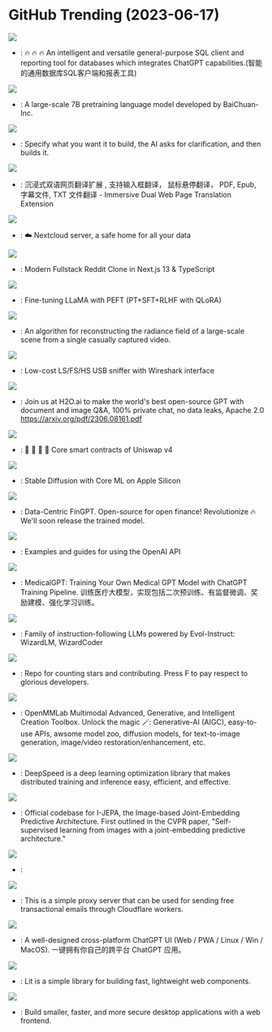 # GitHub Trending (2023-06-17)

![](https://img.shields.io/badge/Java-New%20472-green?style=flat-square&logo=appveyor)
- [](https://github.comundefined): 🔥 🔥 🔥 An intelligent and versatile general-purpose SQL client and reporting tool for databases which integrates ChatGPT capabilities.(智能的通用数据库SQL客户端和报表工具)

![](https://img.shields.io/badge/Python-New%20189-green?style=flat-square&logo=appveyor)
- [](https://github.comundefined): A large-scale 7B pretraining language model developed by BaiChuan-Inc.

![](https://img.shields.io/badge/Python-New%202-green?style=flat-square&logo=appveyor)
- [](https://github.comundefined): Specify what you want it to build, the AI asks for clarification, and then builds it.

![](https://img.shields.io/badge/TypeScript-New%2062-green?style=flat-square&logo=appveyor)
- [](https://github.comundefined): 沉浸式双语网页翻译扩展 , 支持输入框翻译， 鼠标悬停翻译， PDF, Epub, 字幕文件, TXT 文件翻译 - Immersive Dual Web Page Translation Extension

![](https://img.shields.io/badge/PHP-New%2041-green?style=flat-square&logo=appveyor)
- [](https://github.comundefined): ☁️ Nextcloud server, a safe home for all your data

![](https://img.shields.io/badge/TypeScript-New%2031-green?style=flat-square&logo=appveyor)
- [](https://github.comundefined): Modern Fullstack Reddit Clone in Next.js 13 & TypeScript

![](https://img.shields.io/badge/Python-New%20112-green?style=flat-square&logo=appveyor)
- [](https://github.comundefined): Fine-tuning LLaMA with PEFT (PT+SFT+RLHF with QLoRA)

![](https://img.shields.io/badge/Python-New%2092-green?style=flat-square&logo=appveyor)
- [](https://github.comundefined): An algorithm for reconstructing the radiance field of a large-scale scene from a single casually captured video.

![](https://img.shields.io/badge/C-New%2079-green?style=flat-square&logo=appveyor)
- [](https://github.comundefined): Low-cost LS/FS/HS USB sniffer with Wireshark interface

![](https://img.shields.io/badge/Python-New%2054-green?style=flat-square&logo=appveyor)
- [](https://github.comundefined): Join us at H2O.ai to make the world's best open-source GPT with document and image Q&A, 100% private chat, no data leaks, Apache 2.0 https://arxiv.org/pdf/2306.08161.pdf

![](https://img.shields.io/badge/Solidity-New%2076-green?style=flat-square&logo=appveyor)
- [](https://github.comundefined): 🦄 🦄 🦄 🦄 Core smart contracts of Uniswap v4

![](https://img.shields.io/badge/Python-New%2079-green?style=flat-square&logo=appveyor)
- [](https://github.comundefined): Stable Diffusion with Core ML on Apple Silicon

![](https://img.shields.io/badge/Jupyter%20Notebook-New%20570-green?style=flat-square&logo=appveyor)
- [](https://github.comundefined): Data-Centric FinGPT. Open-source for open finance! Revolutionize 🔥 We'll soon release the trained model.

![](https://img.shields.io/badge/Jupyter%20Notebook-New%20329-green?style=flat-square&logo=appveyor)
- [](https://github.comundefined): Examples and guides for using the OpenAI API

![](https://img.shields.io/badge/Python-New%2017-green?style=flat-square&logo=appveyor)
- [](https://github.comundefined): MedicalGPT: Training Your Own Medical GPT Model with ChatGPT Training Pipeline. 训练医疗大模型，实现包括二次预训练、有监督微调、奖励建模、强化学习训练。

![](https://img.shields.io/badge/Python-New%2095-green?style=flat-square&logo=appveyor)
- [](https://github.comundefined): Family of instruction-following LLMs powered by Evol-Instruct: WizardLM, WizardCoder

![](https://img.shields.io/badge/none-New%20873-green?style=flat-square&logo=appveyor)
- [](https://github.comundefined): Repo for counting stars and contributing. Press F to pay respect to glorious developers.

![](https://img.shields.io/badge/Python-New%20116-green?style=flat-square&logo=appveyor)
- [](https://github.comundefined): OpenMMLab Multimodal Advanced, Generative, and Intelligent Creation Toolbox. Unlock the magic 🪄: Generative-AI (AIGC), easy-to-use APIs, awsome model zoo, diffusion models, for text-to-image generation, image/video restoration/enhancement, etc.

![](https://img.shields.io/badge/Python-New%20124-green?style=flat-square&logo=appveyor)
- [](https://github.comundefined): DeepSpeed is a deep learning optimization library that makes distributed training and inference easy, efficient, and effective.

![](https://img.shields.io/badge/Python-New%20162-green?style=flat-square&logo=appveyor)
- [](https://github.comundefined): Official codebase for I-JEPA, the Image-based Joint-Embedding Predictive Architecture. First outlined in the CVPR paper, "Self-supervised learning from images with a joint-embedding predictive architecture."

![](https://img.shields.io/badge/Python-New%2078-green?style=flat-square&logo=appveyor)
- [](https://github.comundefined): 

![](https://img.shields.io/badge/TypeScript-New%2093-green?style=flat-square&logo=appveyor)
- [](https://github.comundefined): This is a simple proxy server that can be used for sending free transactional emails through Cloudflare workers.

![](https://img.shields.io/badge/TypeScript-New%20159-green?style=flat-square&logo=appveyor)
- [](https://github.comundefined): A well-designed cross-platform ChatGPT UI (Web / PWA / Linux / Win / MacOS). 一键拥有你自己的跨平台 ChatGPT 应用。

![](https://img.shields.io/badge/TypeScript-New%2017-green?style=flat-square&logo=appveyor)
- [](https://github.comundefined): Lit is a simple library for building fast, lightweight web components.

![](https://img.shields.io/badge/Rust-New%2041-green?style=flat-square&logo=appveyor)
- [](https://github.comundefined): Build smaller, faster, and more secure desktop applications with a web frontend.

